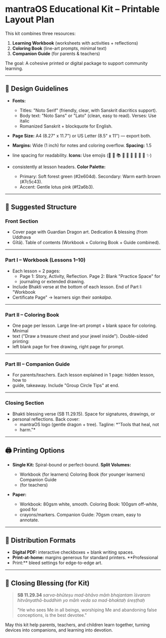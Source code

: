 # mantraOS Educational Kit – Printable Layout Plan

This kit combines three resources:
1. **Learning Workbook** (worksheets with activities + reflections)
2. **Coloring Book** (line-art prompts, minimal text)
3. **Companion Guide** (for parents & teachers)

The goal: A cohesive printed or digital package to support community learning.

---

## 🎨 Design Guidelines

- **Fonts:**
  - Titles: "Noto Serif" (friendly, clear, with Sanskrit diacritics support).
  - Body text: "Noto Sans" or "Lato" (clean, easy to read). Verses: Use italic
  - Romanized Sanskrit + blockquote for English.

- **Page Size:** A4 (8.27" x 11.7") or US Letter (8.5" x 11") — export both.
- **Margins:** Wide (1 inch) for notes and coloring overflow. **Spacing:** 1.5
- line spacing for readability. **Icons:** Use emojis (🐉 🌳 📚 🎻 🌱 🌊 💎 🐄 🔧 ✨)
- consistently at lesson headers. **Color Palette:**
  - Primary: Soft forest green (#2e604d). Secondary: Warm earth brown (#7c5c43).
  - Accent: Gentle lotus pink (#f2a6b3).

---

## 📖 Suggested Structure

### **Front Section**
- Cover page with Guardian Dragon art. Dedication & blessing (from Uddhava
- Gītā). Table of contents (Workbook + Coloring Book + Guide combined).

---

### **Part I – Workbook (Lessons 1–10)**
- Each lesson = 2 pages:
  - Page 1: Story, Activity, Reflection. Page 2: Blank "Practice Space" for
  - journaling or extended drawing.
- Include Bhakti verse at the bottom of each lesson. End of Part I: "Workbook
- Certificate Page" → learners sign their *sankalpa*.

---

### **Part II – Coloring Book**
- One page per lesson. Large line-art prompt + blank space for coloring. Minimal
- text ("Draw a treasure chest and your jewel inside"). Double-sided printing:
- left blank page for free drawing, right page for
prompt.

---

### **Part III – Companion Guide**
- For parents/teachers. Each lesson explained in 1 page: hidden lesson, how to
- guide, takeaway. Include "Group Circle Tips" at end.

---

### **Closing Section**
- Bhakti blessing verse (SB 11.29.15). Space for signatures, drawings, or
- personal reflections. Back cover:
  - mantraOS logo (gentle dragon + tree). Tagline: *"Tools that heal, not
  - harm."*

---

## 🖨️ Printing Options

- **Single Kit:** Spiral-bound or perfect-bound. **Split Volumes:**
  - Workbook (for learners) Coloring Book (for younger learners) Companion Guide
  - (for teachers)

- **Paper:**
  - Workbook: 80gsm white, smooth. Coloring Book: 100gsm off-white, good for
  - crayons/markers. Companion Guide: 70gsm cream, easy to annotate.

---

## 🧩 Distribution Formats

- **Digital PDF:** interactive checkboxes + blank writing spaces.
- **Print-at-home:** margins generous for standard printers. **Professional
- Print:** bleed settings for edge-to-edge art.

---

## 🌸 Closing Blessing (for Kit)

> **SB 11.29.34** *sarva-bhūteṣu mad-bhāvo māṁ bhajantam īśvaram
> hitvānyathā-buddhiṁ yo māṁ veda sa mad-bhaktaḥ śreṣṭhaḥ*
>
> "He who sees Me in all beings, worshiping Me and abandoning false conceptions,
is the best devotee."

May this kit help parents, teachers, and children learn together, turning
devices into companions, and learning into devotion.
